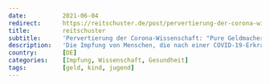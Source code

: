 ```yaml
---
date:          2021-06-04
redirect:      https://reitschuster.de/post/pervertierung-der-corona-wissenschaft-pure-geldmacherei/
title:         reitschuster
subtitle:      'Pervertierung der Corona-Wissenschaft: "Pure Geldmacherei"'
description:   'Die Impfung von Menschen, die nach einer COVID-19-Erkrankung Antikörper tragen und damit immun sind, sowie die geplante Durchimpfung von Kindern seien pure Geldmacherei, weiterführende Studien würden verhindert. Von Ulrich Kutschera.'
country:       [DE]
categories:    [Impfung, Wissenschaft, Gesundheit]
tags:          [geld, kind, jugend]
---
```

